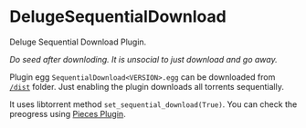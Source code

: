 # DelugeSequentialDownload
Deluge Sequential Download Plugin.

*Do seed after downloding. It is unsocial to just download and go away.*

Plugin egg `SequentialDownload<VERSION>.egg` can be downloaded from [`/dist`](https://github.com/hrushikesh198/DelugeSequentialDownload/tree/master/dist) folder.
Just enabling the plugin downloads all torrents sequentially.

It uses libtorrent method `set_sequential_download(True)`.
You can check the preogress using [Pieces Plugin](http://dev.deluge-torrent.org/wiki/Plugins/Pieces).


